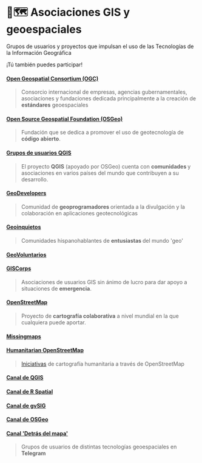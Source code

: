 # 🤝🗺️ Asociaciones GIS y geoespaciales 

Grupos de usuarios y proyectos que impulsan el uso de las Tecnologías de la Información Geográfica

¡Tú también puedes participar!

#### <a rel="noreferrer noopener" href="https://www.ogc.org/" target="_blank">Open Geospatial Consortium (OGC)</a>

> Consorcio internacional de empresas,    agencias gubernamentales, asociaciones y fundaciones dedicada principalmente a la creación de <strong>estándares</strong> geoespaciales


#### <a rel="noreferrer noopener" href="https://www.osgeo.org/" target="_blank">Open Source Geospatial Foundation (OSGeo)</a>

> Fundación que se dedica a promover el uso de geotecnología de <strong>código abierto</strong>.


#### <a rel="noreferrer noopener" href="https://qgis.org/es/site/forusers/usergroups.html" target="_blank">Grupos de usuarios QGIS</a>

> El proyecto <strong>QGIS</strong> (apoyado por OSGeo) cuenta con <strong>comunidades </strong>y asociaciones en varios países del mundo que contribuyen a su desarrollo.

#### <a rel="noreferrer noopener" href="https://www.geodevelopers.org/" target="_blank">GeoDevelopers</a>

> Comunidad de <strong>geoprogramadores </strong>orientada a la divulgación y la colaboración en aplicaciones geotecnológicas

#### <a href="http://geoinquietos.org/" target="_blank" rel="noreferrer noopener">Geoinquietos</a>

> Comunidades hispanohablantes de <strong>entusiastas </strong>del mundo 'geo'

#### <a rel="noreferrer noopener" href="https://www.geovoluntarios.org/" target="_blank">GeoVoluntarios</a>
#### <a rel="noreferrer noopener" href="https://www.giscorps.org/" target="_blank">GISCorps</a>

> Asociaciones de usuarios GIS sin ánimo de lucro para dar apoyo a situaciones de <strong>emergencia</strong>.

#### <a rel="noreferrer noopener" href="https://www.openstreetmap.org/" target="_blank">OpenStreetMap</a>

> Proyecto de <strong>cartografía colaborativa</strong> a nivel mundial en la que cualquiera puede aportar.

#### <a rel="noreferrer noopener" href="https://www.missingmaps.org/es/" target="_blank">Missingmaps</a>
#### <a rel="noreferrer noopener" href="https://tasks.hotosm.org/" target="_blank">Humanitarian OpenStreetMap</a>

> <a rel="noreferrer noopener" href="https://wiki.openstreetmap.org/wiki/ES:Proyectos_de_mapeo" target="_blank">Iniciativas</a> de cartografía humanitaria a través de OpenStreetMap

#### <a rel="noreferrer noopener" href="https://telegram.me/qgis_es" target="_blank">Canal de QGIS</a>
#### <a rel="noreferrer noopener" href="https://telegram.me/rspatial_es" target="_blank">Canal de R Spatial</a>
#### <a rel="noreferrer noopener" href="https://t.me/gvsiges" target="_blank">Canal de gvSIG</a>
#### <a rel="noreferrer noopener" href="https://t.me/osgeoes" target="_blank">Canal de OSGeo</a>
#### <a rel="noreferrer noopener" href="https://t.me/detrasdelmapa" target="_blank">Canal 'Detrás del mapa'</a>

> Grupos de usuarios de distintas tecnologías geoespaciales en <strong>Telegram  </strong>
  
 
  
  
  

  

